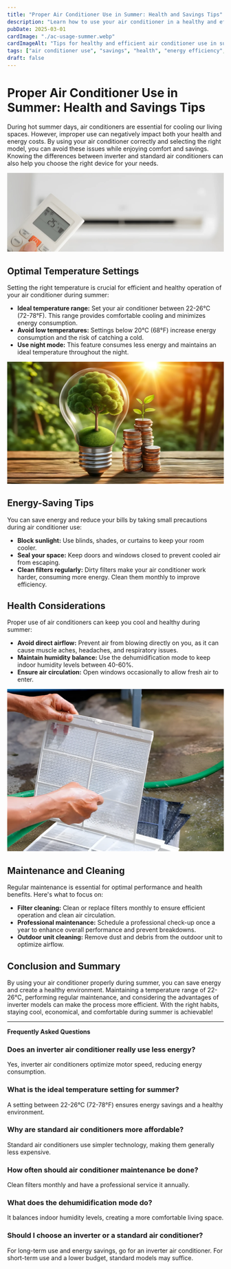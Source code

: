 ```yaml
---
title: "Proper Air Conditioner Use in Summer: Health and Savings Tips"
description: "Learn how to use your air conditioner in a healthy and efficient way during summer and understand the differences between inverter and standard air conditioners."
pubDate: 2025-03-01
cardImage: "./ac-usage-summer.webp"
cardImageAlt: "Tips for healthy and efficient air conditioner use in summer"
tags: ["air conditioner use", "savings", "health", "energy efficiency", "inverter AC"]
draft: false
---
```


# Proper Air Conditioner Use in Summer: Health and Savings Tips

During hot summer days, air conditioners are essential for cooling our living spaces. However, improper use can negatively impact both your health and energy costs. By using your air conditioner correctly and selecting the right model, you can avoid these issues while enjoying comfort and savings. Knowing the differences between inverter and standard air conditioners can also help you choose the right device for your needs.

![Optimal temperature settings for an air conditioner](./optimal-temperature.webp)

## Optimal Temperature Settings

Setting the right temperature is crucial for efficient and healthy operation of your air conditioner during summer:

- **Ideal temperature range:** Set your air conditioner between 22-26°C (72-78°F). This range provides comfortable cooling and minimizes energy consumption.
- **Avoid low temperatures:** Settings below 20°C (68°F) increase energy consumption and the risk of catching a cold.
- **Use night mode:** This feature consumes less energy and maintains an ideal temperature throughout the night.

![Using shades for energy savings](./energy-saving-tips.webp)

## Energy-Saving Tips

You can save energy and reduce your bills by taking small precautions during air conditioner use:

- **Block sunlight:** Use blinds, shades, or curtains to keep your room cooler.
- **Seal your space:** Keep doors and windows closed to prevent cooled air from escaping.
- **Clean filters regularly:** Dirty filters make your air conditioner work harder, consuming more energy. Clean them monthly to improve efficiency.

## Health Considerations

Proper use of air conditioners can keep you cool and healthy during summer:

- **Avoid direct airflow:** Prevent air from blowing directly on you, as it can cause muscle aches, headaches, and respiratory issues.
- **Maintain humidity balance:** Use the dehumidification mode to keep indoor humidity levels between 40-60%.
- **Ensure air circulation:** Open windows occasionally to allow fresh air to enter.

![Air conditioner filter cleaning](./ac-filter-cleaning.webp)

## Maintenance and Cleaning

Regular maintenance is essential for optimal performance and health benefits. Here's what to focus on:

- **Filter cleaning:** Clean or replace filters monthly to ensure efficient operation and clean air circulation.
- **Professional maintenance:** Schedule a professional check-up once a year to enhance overall performance and prevent breakdowns.
- **Outdoor unit cleaning:** Remove dust and debris from the outdoor unit to optimize airflow.

## Conclusion and Summary

By using your air conditioner properly during summer, you can save energy and create a healthy environment. Maintaining a temperature range of 22-26°C, performing regular maintenance, and considering the advantages of inverter models can make the process more efficient. With the right habits, staying cool, economical, and comfortable during summer is achievable!

---

**Frequently Asked Questions**

### Does an inverter air conditioner really use less energy?  
Yes, inverter air conditioners optimize motor speed, reducing energy consumption.

### What is the ideal temperature setting for summer?  
A setting between 22-26°C (72-78°F) ensures energy savings and a healthy environment.

### Why are standard air conditioners more affordable?  
Standard air conditioners use simpler technology, making them generally less expensive.

### How often should air conditioner maintenance be done?  
Clean filters monthly and have a professional service it annually.

### What does the dehumidification mode do?  
It balances indoor humidity levels, creating a more comfortable living space.

### Should I choose an inverter or a standard air conditioner?  
For long-term use and energy savings, go for an inverter air conditioner. For short-term use and a lower budget, standard models may suffice.
